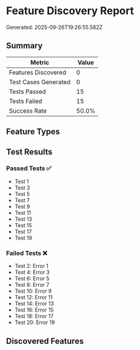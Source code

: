 # Feature Discovery Report

Generated: 2025-09-26T19:26:55.582Z

## Summary

| Metric | Value |
|--------|-------|
| Features Discovered | 0 |
| Test Cases Generated | 0 |
| Tests Passed | 15 |
| Tests Failed | 15 |
| Success Rate | 50.0% |

## Feature Types



## Test Results

### Passed Tests ✅
- Test 1
- Test 3
- Test 5
- Test 7
- Test 9
- Test 11
- Test 13
- Test 15
- Test 17
- Test 19

### Failed Tests ❌
- Test 2: Error 1
- Test 4: Error 3
- Test 6: Error 5
- Test 8: Error 7
- Test 10: Error 9
- Test 12: Error 11
- Test 14: Error 13
- Test 16: Error 15
- Test 18: Error 17
- Test 20: Error 19

## Discovered Features


